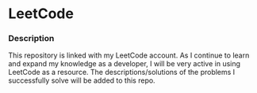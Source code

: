 # LeetCode

### Description

This repository is linked with my LeetCode account. As I continue to learn and expand my knowledge as a developer, I will be very active in using LeetCode as a resource. The descriptions/solutions of the problems I successfully solve will be added to this repo. 
